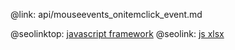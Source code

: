 @link: api/mouseevents_onitemclick_event.md

@seolinktop: [javascript framework](https://webix.com)
@seolink: [js xlsx](https://webix.com/widget/excel_viewer/)